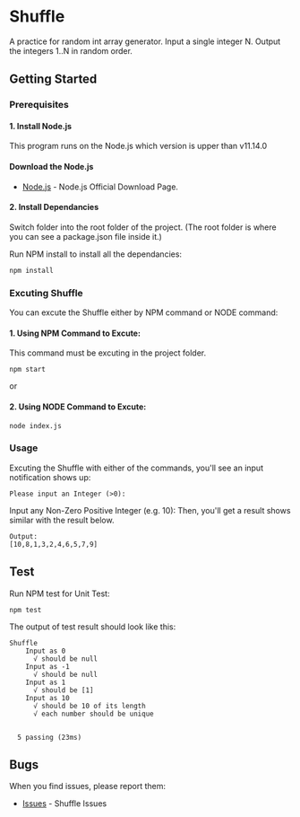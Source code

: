 # Shuffle

A practice for random int array generator.
Input a single integer N. Output the integers 1..N in random order.

## Getting Started

### Prerequisites
#### 1. Install Node.js 
This program runs on the Node.js which version is upper than v11.14.0
#### Download the Node.js
* [Node.js](https://nodejs.org/en/) - Node.js Official Download Page.

#### 2. Install Dependancies
Switch folder into the root folder of the project.
(The root folder is where you can see a package.json file inside it.)

Run NPM install to install all the dependancies:
```
npm install
```

### Excuting Shuffle
You can excute the Shuffle either by NPM command or NODE command:

#### 1. Using NPM Command to Excute:
This command must be excuting in the project folder.

```
npm start
```

or
#### 2. Using NODE Command to Excute:
```
node index.js
```

### Usage

Excuting the Shuffle with either of the commands, you'll see an input notification shows up:

```
Please input an Integer (>0):
```

Input any Non-Zero Positive Integer (e.g. 10):
Then, you'll get a result shows similar with the result below.

```
Output:
[10,8,1,3,2,4,6,5,7,9]
```

## Test

Run NPM test for Unit Test:
```
npm test
```

The output of test result should look like this:
```
Shuffle
    Input as 0
      √ should be null
    Input as -1
      √ should be null
    Input as 1
      √ should be [1]
    Input as 10
      √ should be 10 of its length
      √ each number should be unique


  5 passing (23ms)
```

## Bugs

When you find issues, please report them:
* [Issues](https://github.com/SenjorWhite/shuffle/issues) - Shuffle Issues
